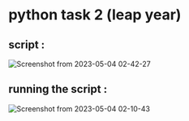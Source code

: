 # python task 2 (leap year)
## script :
![Screenshot from 2023-05-04 02-42-27](https://user-images.githubusercontent.com/128406458/236074397-76e302e9-dfa4-4a80-8f18-46b6fc8b4e49.png)

## running the script :
![Screenshot from 2023-05-04 02-10-43](https://user-images.githubusercontent.com/128406458/236071294-99a599ec-9cf3-4c9f-9d2e-19d27f29bfd5.png)

